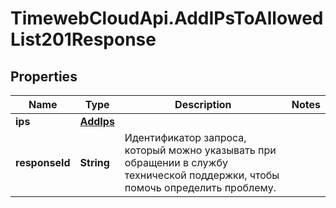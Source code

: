 # TimewebCloudApi.AddIPsToAllowedList201Response

## Properties

Name | Type | Description | Notes
------------ | ------------- | ------------- | -------------
**ips** | [**AddIps**](AddIps.md) |  | 
**responseId** | **String** | Идентификатор запроса, который можно указывать при обращении в службу технической поддержки, чтобы помочь определить проблему. | 


